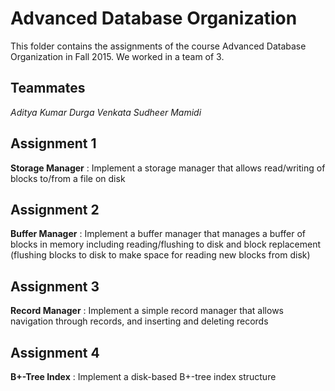 # Advanced Database Organization

This folder contains the assignments of the course Advanced Database Organization in Fall 2015. We worked in a team of 3.

## Teammates
*Aditya Kumar*
*Durga Venkata Sudheer Mamidi*

## Assignment 1 
**Storage Manager** : Implement a storage manager that allows read/writing of blocks to/from a file on disk

## Assignment 2
**Buffer Manager** : Implement a buffer manager that manages a buffer of blocks in memory including reading/flushing to disk and block replacement (flushing blocks to disk to make space for reading new blocks from disk)

## Assignment 3 
**Record Manager** : Implement a simple record manager that allows navigation through records, and inserting and deleting records

## Assignment 4 
**B+-Tree Index** : Implement a disk-based B+-tree index structure